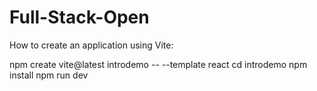 # Full-Stack-Open

How to create an application using Vite: 

npm create vite@latest introdemo -- --template react
cd introdemo
npm install
npm run dev